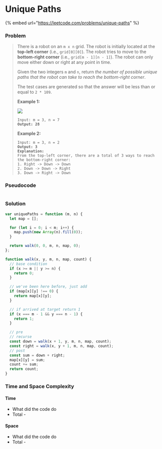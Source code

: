 # Unique Paths

{% embed url="https://leetcode.com/problems/unique-paths" %}

### Problem

> There is a robot on an `m x n` grid. The robot is initially located at the **top-left corner** (i.e., `grid[0][0]`). The robot tries to move to the **bottom-right corner** (i.e., `grid[m - 1][n - 1]`). The robot can only move either down or right at any point in time.
>
> Given the two integers `m` and `n`, return _the number of possible unique paths that the robot can take to reach the bottom-right corner_.
>
> The test cases are generated so that the answer will be less than or equal to `2 * 109`.
>
> &#x20;
>
> **Example 1:**
>
> ![](https://assets.leetcode.com/uploads/2018/10/22/robot\_maze.png)
>
> <pre><code>Input: m = 3, n = 7
> <strong>Output: 28</strong></code></pre>
>
> **Example 2:**
>
> <pre data-overflow="wrap"><code>Input: m = 3, n = 2
> <strong>Output: 3
> </strong><strong>Explanation:
> </strong>From the top-left corner, there are a total of 3 ways to reach the bottom-right corner:
> 1. Right -> Down -> Down
> 2. Down -> Down -> Right
> 3. Down -> Right -> Down</code></pre>

### Pseudocode

```
```

### Solution

```javascript
var uniquePaths = function (m, n) {
  let map = [];

  for (let i = 0; i < m; i++) {
    map.push(new Array(n).fill(0));
  }

  return walk(0, 0, m, n, map, 0);
};

function walk(x, y, m, n, map, count) {
  // base condition
  if (x >= m || y >= n) {
    return 0;
  }

  // we've been here before, just add
  if (map[x][y] !== 0) {
    return map[x][y];
  }

  // if arrived at target return 1
  if (x === m - 1 && y === n - 1) {
    return 1;
  }

  // pre
  // recurse
  const down = walk(x + 1, y, m, n, map, count);
  const right = walk(x, y + 1, m, n, map, count);
  // post
  const sum = down + right;
  map[x][y] = sum;
  count += sum;
  return count;
}

```

### Time and Space Complexity

#### Time

* What did the code do
* Total -

#### Space

* What did the code do
* Total -
